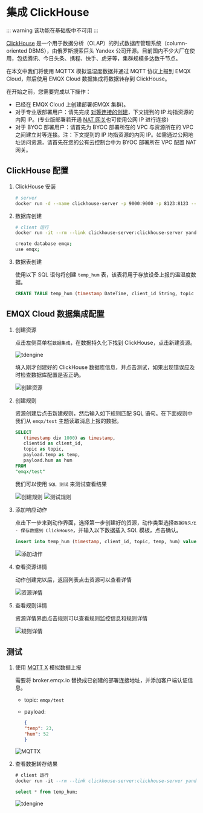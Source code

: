 # 集成 ClickHouse

::: warning
该功能在基础版中不可用
:::

[ClickHouse](https://clickhouse.com/docs/zh/) 是一个用于数据分析（OLAP）的列式数据库管理系统（column-oriented DBMS），由俄罗斯搜索巨头 Yandex 公司开源。目前国内不少大厂在使用，包括腾讯、今日头条、携程、快手、虎牙等，集群规模多达数千节点。

在本文中我们将使用 MQTTX 模拟温湿度数据并通过 MQTT 协议上报到 EMQX Cloud，然后使用 EMQX Cloud 数据集成将数据转存到 ClickHouse。

在开始之前，您需要完成以下操作：

* 已经在 EMQX Cloud 上创建部署(EMQX 集群)。
* 对于专业版部署用户：请先完成 [对等连接的创建](../deployments/vpc_peering.md)，下文提到的 IP 均指资源的内网 IP。(专业版部署若开通 [NAT 网关](../vas/nat-gateway.md)也可使用公网 IP 进行连接）
* 对于 BYOC 部署用户：请首先为 BYOC 部署所在的 VPC 与资源所在的 VPC 之间建立对等连接。注：下文提到的 IP 均指资源的内网 IP。如需通过公网地址访问资源，请首先在您的公有云控制台中为 BYOC 部署所在 VPC 配置 NAT 网关。

## ClickHouse 配置

1. ClickHouse 安装

   ```bash
   # server
   docker run -d --name clickhouse-server -p 9000:9000 -p 8123:8123 --ulimit nofile=262144:262144 -v=/opt/clickhouse:/var/lib/clickhouse yandex/clickhouse-server
   ```

2. 数据库创建

   ```bash
   # client 运行
   docker run -it --rm --link clickhouse-server:clickhouse-server yandex/clickhouse-client --host clickhouse-server
   
   create database emqx;
   use emqx;
   ```

3. 数据表创建

   使用以下 SQL 语句将创建 `temp_hum` 表，该表将用于存放设备上报的温湿度数据。

   ```sql
   CREATE TABLE temp_hum (timestamp DateTime, client_id String, topic String, temp Float32, hum Float32) ENGINE = MergeTree() PARTITION BY toYYYYMM(timestamp) ORDER BY (timestamp);
   ```

## EMQX Cloud 数据集成配置

1. 创建资源

   点击左侧菜单栏`数据集成`，在数据持久化下找到 ClickHouse，点击新建资源。

   ![tdengine](./_assets/data_integration_clickhouse.png)

   填入刚才创建好的 ClickHouse 数据库信息，并点击测试，如果出现错误应及时检查数据库配置是否正确。

   ![创建资源](./_assets/clickhouse_resource.png)

2. 创建规则

   资源创建后点击新建规则，然后输入如下规则匹配 SQL 语句。在下面规则中我们从 `emqx/test` 主题读取消息上报的数据。

   ```sql
   SELECT
      (timestamp div 1000) as timestamp,
      clientid as client_id,
      topic as topic,
      payload.temp as temp,
      payload.hum as hum
   FROM
   "emqx/test"
   ```

   我们可以使用 `SQL 测试` 来测试查看结果

   ![创建规则](./_assets/clickhouse_rule_1.png)
   ![测试规则](./_assets/clickhouse_rule_2.png)

3. 添加响应动作

   点击下一步来到动作界面，选择第一步创建好的资源，动作类型选择`数据持久化 - 保存数据到 ClickHouse`，并输入以下数据插入 SQL 模板，点击确认。

   ```sql
   insert into temp_hum (timestamp, client_id, topic, temp, hum) values (${timestamp}, '${client_id}', '${topic}', ${temp}, ${hum})
   ```

   ![添加动作](./_assets/clickhouse_action.png)

4. 查看资源详情

   动作创建完以后，返回列表点击资源可以查看详情

   ![资源详情](./_assets/clickhouse_resource_details.png)

5. 查看规则详情

   资源详情界面点击规则可以查看规则监控信息和规则详情

   ![规则详情](./_assets/clickhouse_rule_details.png)

## 测试

1. 使用 [MQTT X](https://mqttx.app/) 模拟数据上报

   需要将 broker.emqx.io 替换成已创建的部署连接地址，并添加客户端认证信息。
    * topic: `emqx/test`
    * payload:

      ```json
      {
      "temp": 23,
      "hum": 52
      }
      ```

   ![MQTTX](./_assets/clickhouse_mqttx.png)

2. 查看数据转存结果

   ```sql
   # client 运行
   docker run -it --rm --link clickhouse-server:clickhouse-server yandex/clickhouse-client --host clickhouse-server
   
   select * from temp_hum;
   ```
   ![tdengine](./_assets/clickhouse_result.png)

